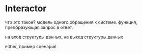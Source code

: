 # Interactor

что это такое? модель одного обращения к системе. функция, преобразующая запрос в ответ.

на вход структуры данных, на выход структуры данных

either, пример сценария
